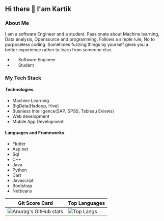 ## Hi there 👋 I'am Kartik

### About Me

I am a software Engineer and a student. Passionate about Machine learning, Data analysis, Opensource and programming. Follows a simple rule, No to purposeless coding. Sometimes fuzzing things by yourself gives you a better experience rather to learn from someone else.

-  <img src="https://user-images.githubusercontent.com/48849171/109908732-ca0cb300-7cca-11eb-85a2-a034309c069d.png" data-canonical-src="https://gyazo.com/eb5c5741b6a9a16c692170a41a49c858.png" width="15" height="15" /> Software Engineer
- <img src="https://user-images.githubusercontent.com/48849171/109909572-566ba580-7ccc-11eb-8986-3573fccc0ae7.png" data-canonical-src="https://gyazo.com/eb5c5741b6a9a16c692170a41a49c858.png" width="15" height="15" /> Student 

### My Tech Stack

#### Technologies ####

- Machine Learning
- BigData(Hadoop, Hive)
- Busniess Intelligence(SAP, SPSS, Tableau Eviews)
- Web development
- Mobile App Development

#### Languages and Frameworks ####

- Flutter
- Asp.net
- Sql
- C++
- Java
- Python
- Dart
- Javascript
- Bootstrap
- Netbeans

| Git Score Card  | Top Languages |
| ------------- | ------------- |
| ![Anurag's GitHub stats](https://github-readme-stats.vercel.app/api?username=Kartik987&show_icons=true&theme=radical)  |![Top Langs](https://github-readme-stats.vercel.app/api/top-langs/?username=Kartik987&layout=compact) |






